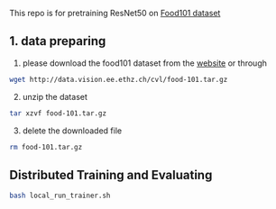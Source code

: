 This repo is for pretraining ResNet50 on [Food101 dataset](https://data.vision.ee.ethz.ch/cvl/datasets_extra/food-101/) 

## 1. data preparing 

1. please download the food101 dataset from the [website](https://data.vision.ee.ethz.ch/cvl/datasets_extra/food-101/) or through 

```bash
wget http://data.vision.ee.ethz.ch/cvl/food-101.tar.gz
```

2. unzip the dataset
```bash
tar xzvf food-101.tar.gz
```
3. delete the downloaded file
```bash
rm food-101.tar.gz
```

## 

## Distributed Training and Evaluating 

```bash
bash local_run_trainer.sh
```

##


